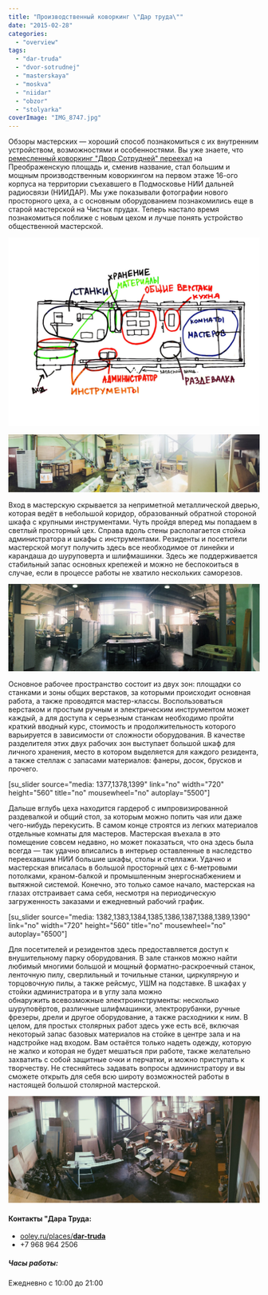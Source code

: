 ```yaml
---
title: "Производственный коворкинг \"Дар труда\""
date: "2015-02-28"
categories: 
  - "overview"
tags: 
  - "dar-truda"
  - "dvor-sotrudnej"
  - "masterskaya"
  - "moskva"
  - "niidar"
  - "obzor"
  - "stolyarka"
coverImage: "IMG_8747.jpg"
---
```


Обзоры мастерских — хороший способ познакомиться с их внутренним устройством, возможностями и особенностями. Вы уже знаете, что [ремесленный коворкинг "Двор Сотрудней" переехал](http://ooley.ru/dvor-sotrudnej-pereehal/ "Двор Сотрудней переезжает") на Преображенскую площадь и, сменив название, стал большим и мощным производственным коворкингом на первом этаже 16-ого корпуса на территории съехавшего в Подмосковье НИИ дальней радиосвязи (НИИДАР). Мы уже показывали фотографии нового просторного цеха, а с основным оборудованием познакомились еще в старой мастерской на Чистых прудах. Теперь настало время познакомиться поближе с новым цехом и лучше понять устройство общественной мастерской.

![Схема Дара Труда](images/scheme-1600x1200.jpg)

![Днем светло](images/IMG_8761-1024x236.jpg)

Вход в мастерскую скрывается за неприметной металлической дверью, которая ведёт в небольшой коридор, образованный обратной стороной шкафа с крупными инструментами. Чуть пройдя вперед мы попадаем в светлый просторный цех. Справа вдоль стены располагается стойка администратора и шкафы с инструментами. Резиденты и посетители мастерской могут получить здесь все необходимое от линейки и карандаша до шуруповерта и шлифмашинки. Здесь же поддерживается стабильный запас основных крепежей и можно не беспокоиться в случае, если в процессе работы не хватило нескольких саморезов.

![Общая зона](images/IMG_8763-1024x355.jpg)

Основное рабочее пространство состоит из двух зон: площадки со станками и зоны общих верстаков, за которыми происходит основная работа, а также проводятся мастер-классы. Воспользоваться верстаком и простым ручным и электрическим инструментом может каждый, а для доступа к серьезным станкам необходимо пройти краткий вводный курс, стоимость и продолжительность которого варьируется в зависимости от сложности оборудования. В качестве разделителя этих двух рабочих зон выступает большой шкаф для личного хранения, место в котором выделяется для каждого резидента, а также стеллаж с запасами материалов: фанеры, досок, брусков и прочего.

\[su\_slider source="media: 1377,1378,1399" link="no" width="720" height="560" title="no" mousewheel="no" autoplay="5500"\]

Дальше вглубь цеха находится гардероб с импровизированной раздевалкой и общий стол, за которым можно попить чая или даже чего-нибудь перекусить. В самом конце строятся из легких материалов отдельные комнаты для мастеров. Мастерская въехала в это помещение совсем недавно, но может показаться, что она здесь была всегда — так удачно вписались в интерьер оставленные в наследство переехавшим НИИ большие шкафы, столы и стеллажи. Удачно и мастерская вписалась в большой просторный цех с 6-метровыми потолками, краном-балкой и промышленным энергоснабжением и вытяжной системой. Конечно, это только самое начало, мастерская на глазах отстраивает сама себя, несмотря на периодическую загруженность заказами и ежедневный рабочий график.

\[su\_slider source="media: 1382,1383,1384,1385,1386,1387,1388,1389,1390" link="no" width="720" height="560" title="no" mousewheel="no" autoplay="6500"\]

Для посетителей и резидентов здесь предоставляется доступ к внушительному парку оборудования. В зале станков можно найти любимый многими большой и мощный форматно-раскроечный станок, ленточную пилу, сверлильный и точильные станки, циркулярную и торцовочную пилы, а также рейсмус, УШМ на подставке. В шкафах у стойки администратора и в углу зала можно обнаружить всевозможные электроинструменты: несколько шуруповёртов, различные шлифмашинки, электрорубанки, ручные фрезеры, дрели и другое оборудование, а также расходники к ним. В целом, для простых столярных работ здесь уже есть всё, включая некоторый запас базовых материалов на стойке в центре зала и на надстройке над входом. Вам остаётся только надеть одежду, которую не жалко и которая не будет мешаться при работе, также желательно захватить с собой защитные очки и перчатки, и можно приступать к творчеству. Не стесняйтесь задавать вопросы администратору и вы сможете открыть для себя всю широту возможностей работы в настоящей большой столярной мастерской.

![Обзор](images/IMG_8749-1600x681.jpg)

#### Контакты "Дара Труда:

- [ooley.ru/places/**dar-truda**](http://ooley.ru/places/dar-truda/)
- +7 968 964 2506

##### Часы работы:

Ежедневно с 10:00 до 21:00
